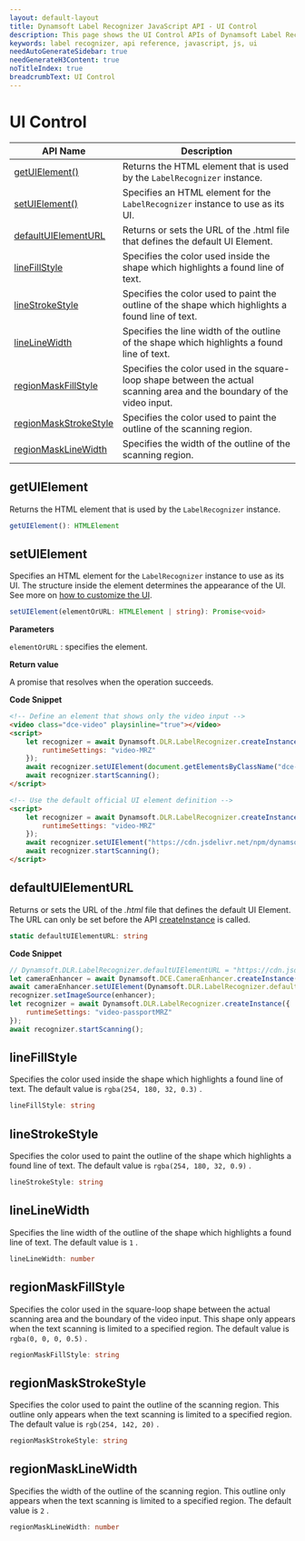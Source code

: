 ```yaml
---
layout: default-layout
title: Dynamsoft Label Recognizer JavaScript API - UI Control
description: This page shows the UI Control APIs of Dynamsoft Label Recognizer JavaScript SDK.
keywords: label recognizer, api reference, javascript, js, ui
needAutoGenerateSidebar: true
needGenerateH3Content: true
noTitleIndex: true
breadcrumbText: UI Control
---
```


# UI Control

| API Name | Description |
|---|---|
| [getUIElement()](#getuielement) | Returns the HTML element that is used by the `LabelRecognizer` instance. |
| [setUIElement()](#setuielement) | Specifies an HTML element for the `LabelRecognizer` instance to use as its UI. |
| [defaultUIElementURL](#defaultuielementurl) | Returns or sets the URL of the .html file that defines the default UI Element. |
| [lineFillStyle](#linefillstyle) | Specifies the color used inside the shape which highlights a found line of text.  |
| [lineStrokeStyle](#linestrokestyle) | Specifies the color used to paint the outline of the shape which highlights a found line of text. |
| [lineLineWidth](#linelinewidth) | Specifies the line width of the outline of the shape which highlights a found line of text. |
| [regionMaskFillStyle](#regionmaskfillstyle) | Specifies the color used in the square-loop shape between the actual scanning area and the boundary of the video input. |
| [regionMaskStrokeStyle](#regionmaskstrokestyle) | Specifies the color used to paint the outline of the scanning region. |
| [regionMaskLineWidth](#regionmasklinewidth) | Specifies the width of the outline of the scanning region. |

## getUIElement

Returns the HTML element that is used by the `LabelRecognizer` instance.

```typescript
getUIElement(): HTMLElement
```

## setUIElement

Specifies an HTML element for the `LabelRecognizer` instance to use as its UI. The structure inside the element determines the appearance of the UI. See more on [how to customize the UI](../user-guide.md#customize-the-ui).

```typescript
setUIElement(elementOrURL: HTMLElement | string): Promise<void>
```

**Parameters**

`elementOrURL` : specifies the element.

**Return value**

A promise that resolves when the operation succeeds.

**Code Snippet**

```html
<!-- Define an element that shows only the video input -->
<video class="dce-video" playsinline="true"></video>
<script>
    let recognizer = await Dynamsoft.DLR.LabelRecognizer.createInstance({
        runtimeSettings: "video-MRZ"
    });
    await recognizer.setUIElement(document.getElementsByClassName("dce-video")[0]);
    await recognizer.startScanning();
</script>
```

```html
<!-- Use the default official UI element definition -->
<script>
    let recognizer = await Dynamsoft.DLR.LabelRecognizer.createInstance({
        runtimeSettings: "video-MRZ"
    });
    await recognizer.setUIElement("https://cdn.jsdelivr.net/npm/dynamsoft-label-recognizer@2.0.0/dist/dlr.ui.html");
    await recognizer.startScanning();
</script>
```

## defaultUIElementURL

Returns or sets the URL of the *.html* file that defines the default UI Element. The URL can only be set before the API [createInstance](#createinstance) is called.

```typescript
static defaultUIElementURL: string
```

**Code Snippet**

```js
// Dynamsoft.DLR.LabelRecognizer.defaultUIElementURL = "https://cdn.jsdelivr.net/npm/dynamsoft-label-recognizer@2.2.1/dist/dlr.ui.html";
let cameraEnhancer = await Dynamsoft.DCE.CameraEnhancer.createInstance();
await cameraEnhancer.setUIElement(Dynamsoft.DLR.LabelRecognizer.defaultUIElementURL);
recognizer.setImageSource(enhancer);
let recognizer = await Dynamsoft.DLR.LabelRecognizer.createInstance({
    runtimeSettings: "video-passportMRZ"
});
await recognizer.startScanning();
```

## lineFillStyle

Specifies the color used inside the shape which highlights a found line of text. The default value is `rgba(254, 180, 32, 0.3)` .

```typescript
lineFillStyle: string
```

## lineStrokeStyle

Specifies the color used to paint the outline of the shape which highlights a found line of text. The default value is `rgba(254, 180, 32, 0.9)` .

```typescript
lineStrokeStyle: string
```

## lineLineWidth

Specifies the line width of the outline of the shape which highlights a found line of text. The default value is `1` .

```typescript
lineLineWidth: number
```

## regionMaskFillStyle

Specifies the color used in the square-loop shape between the actual scanning area and the boundary of the video input. This shape only appears when the text scanning is limited to a specified region. The default value is `rgba(0, 0, 0, 0.5)` .

```typescript
regionMaskFillStyle: string
```

## regionMaskStrokeStyle

Specifies the color used to paint the outline of the scanning region. This outline only appears when the text scanning is limited to a specified region. The default value is `rgb(254, 142, 20)` .

```typescript
regionMaskStrokeStyle: string
```

## regionMaskLineWidth

Specifies the width of the outline of the scanning region. This outline only appears when the text scanning is limited to a specified region. The default value is `2` .

```typescript
regionMaskLineWidth: number
```